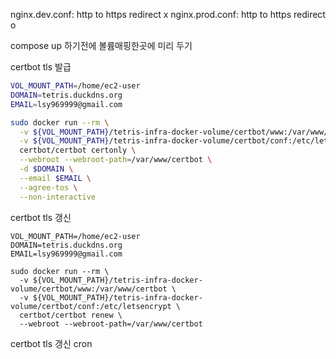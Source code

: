 nginx.dev.conf:  http to https redirect x
nginx.prod.conf: http to https redirect o

compose up 하기전에 볼륨매핑한곳에 미리 두기

certbot tls 발급
```bash
VOL_MOUNT_PATH=/home/ec2-user
DOMAIN=tetris.duckdns.org
EMAIL=lsy969999@gmail.com

sudo docker run --rm \
  -v ${VOL_MOUNT_PATH}/tetris-infra-docker-volume/certbot/www:/var/www/certbot \
  -v ${VOL_MOUNT_PATH}/tetris-infra-docker-volume/certbot/conf:/etc/letsencrypt \
  certbot/certbot certonly \
  --webroot --webroot-path=/var/www/certbot \
  -d $DOMAIN \
  --email $EMAIL \
  --agree-tos \
  --non-interactive
```

certbot tls 갱신
```
VOL_MOUNT_PATH=/home/ec2-user
DOMAIN=tetris.duckdns.org
EMAIL=lsy969999@gmail.com

sudo docker run --rm \
  -v ${VOL_MOUNT_PATH}/tetris-infra-docker-volume/certbot/www:/var/www/certbot \
  -v ${VOL_MOUNT_PATH}/tetris-infra-docker-volume/certbot/conf:/etc/letsencrypt \
  certbot/certbot renew \
  --webroot --webroot-path=/var/www/certbot
```

certbot tls 갱신 cron
```

```
